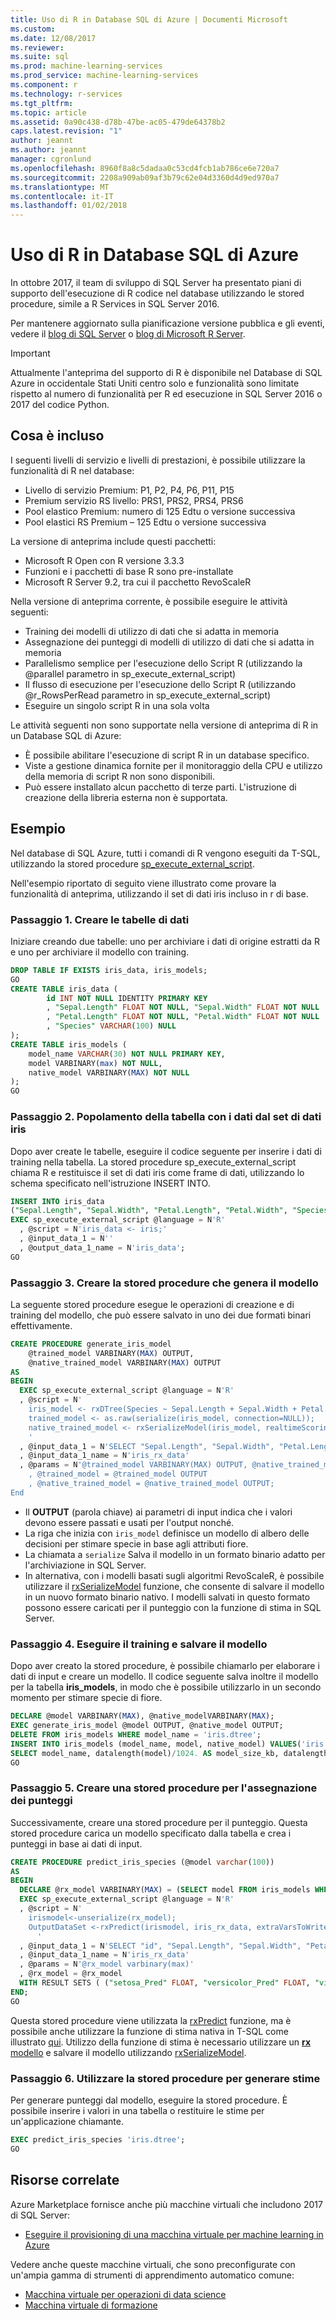 ```yaml
---
title: Uso di R in Database SQL di Azure | Documenti Microsoft
ms.custom: 
ms.date: 12/08/2017
ms.reviewer: 
ms.suite: sql
ms.prod: machine-learning-services
ms.prod_service: machine-learning-services
ms.component: r
ms.technology: r-services
ms.tgt_pltfrm: 
ms.topic: article
ms.assetid: 0a90c438-d78b-47be-ac05-479de64378b2
caps.latest.revision: "1"
author: jeannt
ms.author: jeannt
manager: cgronlund
ms.openlocfilehash: 8960f8a8c5dadaa0c53cd4fcb1ab786ce6e720a7
ms.sourcegitcommit: 2208a909ab09af3b79c62e04d3360d4d9ed970a7
ms.translationtype: MT
ms.contentlocale: it-IT
ms.lasthandoff: 01/02/2018
---
```

# <a name="using-r-in-azure-sql-database"></a>Uso di R in Database SQL di Azure

In ottobre 2017, il team di sviluppo di SQL Server ha presentato piani di supporto dell'esecuzione di R codice nel database utilizzando le stored procedure, simile a R Services in SQL Server 2016. 

Per mantenere aggiornato sulla pianificazione versione pubblica e gli eventi, vedere il [blog di SQL Server](https://blogs.technet.microsoft.com/dataplatforminsider/) o [blog di Microsoft R Server](https://blogs.msdn.microsoft.com/rserver/).

> [!IMPORTANT]
> Attualmente l'anteprima del supporto di R è disponibile nel Database di SQL Azure in occidentale Stati Uniti centro solo e funzionalità sono limitate rispetto al numero di funzionalità per R ed esecuzione in SQL Server 2016 o 2017 del codice Python.

## <a name="whats-included"></a>Cosa è incluso

I seguenti livelli di servizio e livelli di prestazioni, è possibile utilizzare la funzionalità di R nel database:
 
- Livello di servizio Premium: P1, P2, P4, P6, P11, P15
- Premium servizio RS livello: PRS1, PRS2, PRS4, PRS6
- Pool elastico Premium: numero di 125 Edtu o versione successiva
- Pool elastici RS Premium – 125 Edtu o versione successiva

La versione di anteprima include questi pacchetti:

+   Microsoft R Open con R versione 3.3.3
+   Funzioni e i pacchetti di base R sono pre-installate
+   Microsoft R Server 9.2, tra cui il pacchetto RevoScaleR

Nella versione di anteprima corrente, è possibile eseguire le attività seguenti:

+ Training dei modelli di utilizzo di dati che si adatta in memoria
+   Assegnazione dei punteggi di modelli di utilizzo di dati che si adatta in memoria
+   Parallelismo semplice per l'esecuzione dello Script R (utilizzando la @parallel parametro in sp_execute_external_script)
+   Il flusso di esecuzione per l'esecuzione dello Script R (utilizzando @r_RowsPerRead parametro in sp_execute_external_script)
+   Eseguire un singolo script R in una sola volta


Le attività seguenti non sono supportate nella versione di anteprima di R in un Database SQL di Azure:

+ È possibile abilitare l'esecuzione di script R in un database specifico.
+ Viste a gestione dinamica fornite per il monitoraggio della CPU e utilizzo della memoria di script R non sono disponibili.
+ Può essere installato alcun pacchetto di terze parti. L'istruzione di creazione della libreria esterna non è supportata.

## <a name="example"></a>Esempio

Nel database di SQL Azure, tutti i comandi di R vengono eseguiti da T-SQL, utilizzando la stored procedure [sp_execute_external_script](https://docs.microsoft.com/sql/relational-databases/system-stored-procedures/sp-execute-external-script-transact-sql). 

Nell'esempio riportato di seguito viene illustrato come provare la funzionalità di anteprima, utilizzando il set di dati iris incluso in r di base.

### <a name="step-1-create-the-data-tables"></a>Passaggio 1. Creare le tabelle di dati

Iniziare creando due tabelle: uno per archiviare i dati di origine estratti da R e uno per archiviare il modello con training.

```sql
DROP TABLE IF EXISTS iris_data, iris_models;
GO
CREATE TABLE iris_data (
        id INT NOT NULL IDENTITY PRIMARY KEY
        , "Sepal.Length" FLOAT NOT NULL, "Sepal.Width" FLOAT NOT NULL
        , "Petal.Length" FLOAT NOT NULL, "Petal.Width" FLOAT NOT NULL
        , "Species" VARCHAR(100) NULL
);
CREATE TABLE iris_models (
    model_name VARCHAR(30) NOT NULL PRIMARY KEY,
    model VARBINARY(max) NOT NULL,
    native_model VARBINARY(MAX) NOT NULL
);
GO
```

### <a name="step-2-populate-table-with-data-from-the-iris-dataset"></a>Passaggio 2. Popolamento della tabella con i dati dal set di dati iris

Dopo aver create le tabelle, eseguire il codice seguente per inserire i dati di training nella tabella. La stored procedure sp_execute_external_script chiama R e restituisce il set di dati iris come frame di dati, utilizzando lo schema specificato nell'istruzione INSERT INTO.

```sql
INSERT INTO iris_data
("Sepal.Length", "Sepal.Width", "Petal.Length", "Petal.Width", "Species")
EXEC sp_execute_external_script @language = N'R'
  , @script = N'iris_data <- iris;'
  , @input_data_1 = N''
  , @output_data_1_name = N'iris_data';
GO
```

### <a name="step-3-create-the-stored-procedure-that-generates-the-model"></a>Passaggio 3. Creare la stored procedure che genera il modello

La seguente stored procedure esegue le operazioni di creazione e di training del modello, che può essere salvato in uno dei due formati binari effettivamente.

```sql
CREATE PROCEDURE generate_iris_model
    @trained_model VARBINARY(MAX) OUTPUT, 
    @native_trained_model VARBINARY(MAX) OUTPUT
AS
BEGIN
  EXEC sp_execute_external_script @language = N'R'
  , @script = N'
    iris_model <- rxDTree(Species ~ Sepal.Length + Sepal.Width + Petal.Length + Petal.Width, data = iris_rx_data);
    trained_model <- as.raw(serialize(iris_model, connection=NULL));
    native_trained_model <- rxSerializeModel(iris_model, realtimeScoringOnly = TRUE)
    '
  , @input_data_1 = N'SELECT "Sepal.Length", "Sepal.Width", "Petal.Length", "Petal.Width", "Species" FROM iris_data'
  , @input_data_1_name = N'iris_rx_data'
  , @params = N'@trained_model VARBINARY(MAX) OUTPUT, @native_trained_model VARBINARY(MAX) OUTPUT
    , @trained_model = @trained_model OUTPUT
    , @native_trained_model = @native_trained_model OUTPUT;
End
```

+ Il **OUTPUT** (parola chiave) ai parametri di input indica che i valori devono essere passati e usati per l'output nonché.
+ La riga che inizia con `iris_model` definisce un modello di albero delle decisioni per stimare specie in base agli attributi fiore.
+ La chiamata a `serialize` Salva il modello in un formato binario adatto per l'archiviazione in SQL Server. 
+ In alternativa, con i modelli basati sugli algoritmi RevoScaleR, è possibile utilizzare il [rxSerializeModel](https://docs.microsoft.com/machine-learning-server/r-reference/revoscaler/rxserializemodel) funzione, che consente di salvare il modello in un nuovo formato binario nativo. I modelli salvati in questo formato possono essere caricati per il punteggio con la funzione di stima in SQL Server.

### <a name="step-4-train-and-save-the-model"></a>Passaggio 4. Eseguire il training e salvare il modello

Dopo aver creato la stored procedure, è possibile chiamarlo per elaborare i dati di input e creare un modello. Il codice seguente salva inoltre il modello per la tabella **iris_models**, in modo che è possibile utilizzarlo in un secondo momento per stimare specie di fiore.

```sql
DECLARE @model VARBINARY(MAX), @native_modelVARBINARY(MAX);
EXEC generate_iris_model @model OUTPUT, @native_model OUTPUT;
DELETE FROM iris_models WHERE model_name = 'iris.dtree';
INSERT INTO iris_models (model_name, model, native_model) VALUES('iris.dtree', @model, @native_model);
SELECT model_name, datalength(model)/1024. AS model_size_kb, datalength(native_model)/1024. AS native_model_size_kb FROM iris_models;
GO
```

### <a name="step-5-create-a-stored-procedure-for-scoring"></a>Passaggio 5. Creare una stored procedure per l'assegnazione dei punteggi

Successivamente, creare una stored procedure per il punteggio. Questa stored procedure carica un modello specificato dalla tabella e crea i punteggi in base ai dati di input.

```sql
CREATE PROCEDURE predict_iris_species (@model varchar(100))
AS
BEGIN
  DECLARE @rx_model VARBINARY(MAX) = (SELECT model FROM iris_models WHERE model_name = @model);
  EXEC sp_execute_external_script @language = N'R'
  , @script = N'
    irismodel<-unserialize(rx_model);
    OutputDataSet <-rxPredict(irismodel, iris_rx_data, extraVarsToWrite = c("Species", "id"));
      '
  , @input_data_1 = N'SELECT "id", "Sepal.Length", "Sepal.Width", "Petal.Length", "Petal.Width", "Species" FROM iris_data'
  , @input_data_1_name = N'iris_rx_data'
  , @params = N'@rx_model varbinary(max)'
  , @rx_model = @rx_model
  WITH RESULT SETS ( ("setosa_Pred" FLOAT, "versicolor_Pred" FLOAT, "virginica_Pred" FLOAT, "Species.Actual" VARCHAR(100), "id" INT));
END;
GO
```

Questa stored procedure viene utilizzata la [rxPredict](https://docs.microsoft.com/machine-learning-server/r-reference/revoscaler/rxpredict) funzione, ma è possibile anche utilizzare la funzione di stima nativa in T-SQL come illustrato [qui](https://blogs.msdn.microsoft.com/sqlserverstorageengine/2017/09/25/announcing-general-availability-of-native-scoring-using-predict-function-in-azure-sql-database/). Utilizzo della funzione di stima è necessario utilizzare un [ **rx** modello](https://docs.microsoft.com/machine-learning-server/r/concept-what-is-revoscaler) e salvare il modello utilizzando [rxSerializeModel](https://docs.microsoft.com/machine-learning-server/r-reference/revoscaler/rxserializemodel).

### <a name="step-6-use-the-stored-procedure-to-generate-predictions"></a>Passaggio 6. Utilizzare la stored procedure per generare stime

Per generare punteggi dal modello, eseguire la stored procedure. È possibile inserire i valori in una tabella o restituire le stime per un'applicazione chiamante.

```sql
EXEC predict_iris_species 'iris.dtree';
GO
```

## <a name="related-resources"></a>Risorse correlate

Azure Marketplace fornisce anche più macchine virtuali che includono 2017 di SQL Server:

+ [Eseguire il provisioning di una macchina virtuale per machine learning in Azure](provision-the-r-server-only-sql-server-2016-enterprise-vm-on-azure.md)

Vedere anche queste macchine virtuali, che sono preconfigurate con un'ampia gamma di strumenti di apprendimento automatico comune:

+ [Macchina virtuale per operazioni di data science](https://docs.microsoft.com/azure/machine-learning/data-science-virtual-machine/overview)
+ [Macchina virtuale di formazione](https://docs.microsoft.com/azure/machine-learning/data-science-virtual-machine/deep-learning-dsvm-overview)

